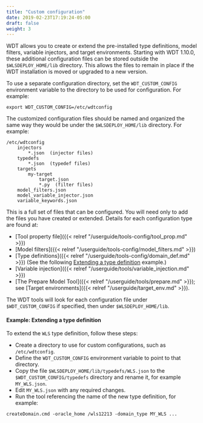 ```yaml
---
title: "Custom configuration"
date: 2019-02-23T17:19:24-05:00
draft: false
weight: 3
---
```



WDT allows you to create or extend the pre-installed type definitions, model filters, variable injectors, and target environments. Starting with WDT 1.10.0, these additional configuration files can be stored outside the `$WLSDEPLOY_HOME/lib` directory. This allows the files to remain in place if the WDT installation is moved or upgraded to a new version.

To use a separate configuration directory, set the `WDT_CUSTOM_CONFIG` environment variable to the directory to be used for configuration. For example:
```
export WDT_CUSTOM_CONFIG=/etc/wdtconfig
```

The customized configuration files should be named and organized the same way they would be under the `$WLSDEPLOY_HOME/lib` directory. For example:
```
/etc/wdtconfig
    injectors
        *.json  (injector files)
    typedefs
        *.json  (typedef files)
    targets
        my-target
            target.json
            *.py  (filter files)
    model_filters.json
    model_variable_injector.json
    variable_keywords.json
```
This is a full set of files that can be configured. You will need only to add the files you have created or extended. Details for each configuration type are found at:
- [Tool property file]({{< relref "/userguide/tools-config/tool_prop.md" >}})
- [Model filters]({{< relref "/userguide/tools-config/model_filters.md" >}})
- [Type definitions]({{< relref "/userguide/tools-config/domain_def.md" >}}) (See the following [Extending a type definition](#example-extending-a-type-definition) example.)
- [Variable injection]({{< relref "/userguide/tools/variable_injection.md" >}})
- [The Prepare Model Tool]({{< relref "/userguide/tools/prepare.md" >}}); see [Target environments]({{< relref "/userguide/target_env.md" >}}).

The WDT tools will look for each configuration file under `$WDT_CUSTOM_CONFIG` if specified, then under `$WLSDEPLOY_HOME/lib`.

#### Example: Extending a type definition

To extend the `WLS` type definition, follow these steps:
- Create a directory to use for custom configurations, such as `/etc/wdtconfig`.
- Define the `WDT_CUSTOM_CONFIG` environment variable to point to that directory.
- Copy the file `$WLSDEPLOY_HOME/lib/typedefs/WLS.json` to the `$WDT_CUSTOM_CONFIG/typedefs` directory and rename it, for example `MY_WLS.json`.
- Edit `MY_WLS.json` with any required changes.
- Run the tool referencing the name of the new type definition, for example:
```
createDomain.cmd -oracle_home /wls12213 -domain_type MY_WLS ...
```
